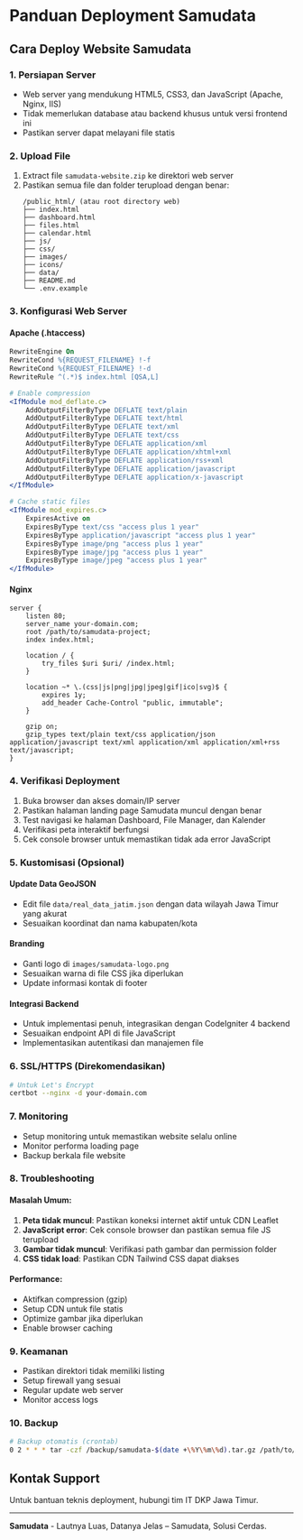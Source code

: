 # Panduan Deployment Samudata

## Cara Deploy Website Samudata

### 1. Persiapan Server
- Web server yang mendukung HTML5, CSS3, dan JavaScript (Apache, Nginx, IIS)
- Tidak memerlukan database atau backend khusus untuk versi frontend ini
- Pastikan server dapat melayani file statis

### 2. Upload File
1. Extract file `samudata-website.zip` ke direktori web server
2. Pastikan semua file dan folder terupload dengan benar:
   ```
   /public_html/ (atau root directory web)
   ├── index.html
   ├── dashboard.html
   ├── files.html
   ├── calendar.html
   ├── js/
   ├── css/
   ├── images/
   ├── icons/
   ├── data/
   ├── README.md
   └── .env.example
   ```

### 3. Konfigurasi Web Server

#### Apache (.htaccess)
```apache
RewriteEngine On
RewriteCond %{REQUEST_FILENAME} !-f
RewriteCond %{REQUEST_FILENAME} !-d
RewriteRule ^(.*)$ index.html [QSA,L]

# Enable compression
<IfModule mod_deflate.c>
    AddOutputFilterByType DEFLATE text/plain
    AddOutputFilterByType DEFLATE text/html
    AddOutputFilterByType DEFLATE text/xml
    AddOutputFilterByType DEFLATE text/css
    AddOutputFilterByType DEFLATE application/xml
    AddOutputFilterByType DEFLATE application/xhtml+xml
    AddOutputFilterByType DEFLATE application/rss+xml
    AddOutputFilterByType DEFLATE application/javascript
    AddOutputFilterByType DEFLATE application/x-javascript
</IfModule>

# Cache static files
<IfModule mod_expires.c>
    ExpiresActive on
    ExpiresByType text/css "access plus 1 year"
    ExpiresByType application/javascript "access plus 1 year"
    ExpiresByType image/png "access plus 1 year"
    ExpiresByType image/jpg "access plus 1 year"
    ExpiresByType image/jpeg "access plus 1 year"
</IfModule>
```

#### Nginx
```nginx
server {
    listen 80;
    server_name your-domain.com;
    root /path/to/samudata-project;
    index index.html;

    location / {
        try_files $uri $uri/ /index.html;
    }

    location ~* \.(css|js|png|jpg|jpeg|gif|ico|svg)$ {
        expires 1y;
        add_header Cache-Control "public, immutable";
    }

    gzip on;
    gzip_types text/plain text/css application/json application/javascript text/xml application/xml application/xml+rss text/javascript;
}
```

### 4. Verifikasi Deployment
1. Buka browser dan akses domain/IP server
2. Pastikan halaman landing page Samudata muncul dengan benar
3. Test navigasi ke halaman Dashboard, File Manager, dan Kalender
4. Verifikasi peta interaktif berfungsi
5. Cek console browser untuk memastikan tidak ada error JavaScript

### 5. Kustomisasi (Opsional)

#### Update Data GeoJSON
- Edit file `data/real_data_jatim.json` dengan data wilayah Jawa Timur yang akurat
- Sesuaikan koordinat dan nama kabupaten/kota

#### Branding
- Ganti logo di `images/samudata-logo.png`
- Sesuaikan warna di file CSS jika diperlukan
- Update informasi kontak di footer

#### Integrasi Backend
- Untuk implementasi penuh, integrasikan dengan CodeIgniter 4 backend
- Sesuaikan endpoint API di file JavaScript
- Implementasikan autentikasi dan manajemen file

### 6. SSL/HTTPS (Direkomendasikan)
```bash
# Untuk Let's Encrypt
certbot --nginx -d your-domain.com
```

### 7. Monitoring
- Setup monitoring untuk memastikan website selalu online
- Monitor performa loading page
- Backup berkala file website

### 8. Troubleshooting

#### Masalah Umum:
1. **Peta tidak muncul**: Pastikan koneksi internet aktif untuk CDN Leaflet
2. **JavaScript error**: Cek console browser dan pastikan semua file JS terupload
3. **Gambar tidak muncul**: Verifikasi path gambar dan permission folder
4. **CSS tidak load**: Pastikan CDN Tailwind CSS dapat diakses

#### Performance:
- Aktifkan compression (gzip)
- Setup CDN untuk file statis
- Optimize gambar jika diperlukan
- Enable browser caching

### 9. Keamanan
- Pastikan direktori tidak memiliki listing
- Setup firewall yang sesuai
- Regular update web server
- Monitor access logs

### 10. Backup
```bash
# Backup otomatis (crontab)
0 2 * * * tar -czf /backup/samudata-$(date +\%Y\%m\%d).tar.gz /path/to/samudata-project
```

## Kontak Support
Untuk bantuan teknis deployment, hubungi tim IT DKP Jawa Timur.

---
**Samudata** - Lautnya Luas, Datanya Jelas – Samudata, Solusi Cerdas.

